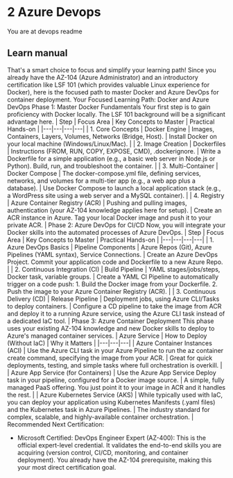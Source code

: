 # 2 Azure Devops

You are at devops readme


## Learn manual

That's a smart choice to focus and simplify your learning path! Since you already have the AZ-104 (Azure Administrator) and an introductory certification like LSF 101 (which provides valuable Linux experience for Docker), here is the focused path to master Docker and Azure DevOps for container deployment.
Your Focused Learning Path: Docker and Azure DevOps
Phase 1: Master Docker Fundamentals
Your first step is to gain proficiency with Docker locally. The LSF 101 background will be a significant advantage here.
| Step | Focus Area | Key Concepts to Master | Practical Hands-on |
|---|---|---|---|
| 1. Core Concepts | Docker Engine | Images, Containers, Layers, Volumes, Networks (Bridge, Host). | Install Docker on your local machine (Windows/Linux/Mac). |
| 2. Image Creation | Dockerfiles | Instructions (FROM, RUN, COPY, EXPOSE, CMD), .dockerignore. | Write a Dockerfile for a simple application (e.g., a basic web server in Node.js or Python). Build, run, and troubleshoot the container. |
| 3. Multi-Container | Docker Compose | The docker-compose.yml file, defining services, networks, and volumes for a multi-tier app (e.g., a web app plus a database). | Use Docker Compose to launch a local application stack (e.g., a WordPress site using a web server and a MySQL container). |
| 4. Registry | Azure Container Registry (ACR) | Pushing and pulling images, authentication (your AZ-104 knowledge applies here for setup). | Create an ACR instance in Azure. Tag your local Docker image and push it to your private ACR. |
Phase 2: Azure DevOps for CI/CD
Now, you will integrate your Docker skills into the automated processes of Azure DevOps.
| Step | Focus Area | Key Concepts to Master | Practical Hands-on |
|---|---|---|---|
| 1. Azure DevOps Basics | Pipeline Components | Azure Repos (Git), Azure Pipelines (YAML syntax), Service Connections. | Create an Azure DevOps Project. Commit your application code and Dockerfile to a new Azure Repo. |
| 2. Continuous Integration (CI) | Build Pipeline | YAML stages/jobs/steps, Docker task, variable groups. | Create a YAML CI Pipeline to automatically trigger on a code push: 1. Build the Docker image from your Dockerfile. 2. Push the image to your Azure Container Registry (ACR). |
| 3. Continuous Delivery (CD) | Release Pipeline | Deployment jobs, using Azure CLI/Tasks to deploy containers. | Configure a CD pipeline to take the image from ACR and deploy it to a running Azure service, using the Azure CLI task instead of a dedicated IaC tool. |
Phase 3: Azure Container Deployment
This phase uses your existing AZ-104 knowledge and new Docker skills to deploy to Azure's managed container services.
| Azure Service | How to Deploy (Without IaC) | Why it Matters |
|---|---|---|
| Azure Container Instances (ACI) | Use the Azure CLI task in your Azure Pipeline to run the az container create command, specifying the image from your ACR. | Great for quick deployments, testing, and simple tasks where full orchestration is overkill. |
| Azure App Service (for Containers) | Use the Azure App Service Deploy task in your pipeline, configured for a Docker image source. | A simple, fully managed PaaS offering. You just point it to your image in ACR and it handles the rest. |
| Azure Kubernetes Service (AKS) | While typically used with IaC, you can deploy your application using Kubernetes Manifests (.yaml files) and the Kubernetes task in Azure Pipelines. | The industry standard for complex, scalable, and highly-available container orchestration. |
Recommended Next Certification:
 * Microsoft Certified: DevOps Engineer Expert (AZ-400): This is the official expert-level credential. It validates the end-to-end skills you are acquiring (version control, CI/CD, monitoring, and container deployment). You already have the AZ-104 prerequisite, making this your most direct certification goal.